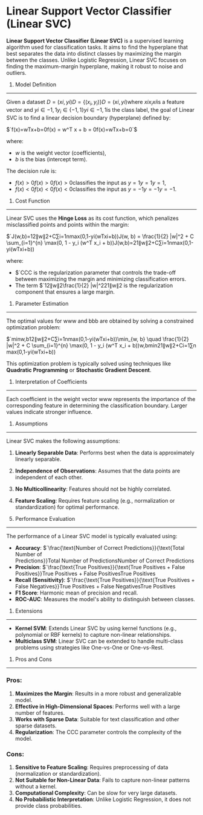 Linear Support Vector Classifier (Linear SVC)
=============================================

**Linear Support Vector Classifier (Linear SVC)** is a supervised learning algorithm used for classification tasks. It aims to find the hyperplane that best separates the data into distinct classes by maximizing the margin between the classes. Unlike Logistic Regression, Linear SVC focuses on finding the maximum-margin hyperplane, making it robust to noise and outliers.

1.  Model Definition

* * * * *

Given a dataset $`D={(xi,yi)}D = \{(x_i, y_i)\}D={(xi​,yi​)}​`$ where $`xix_ixi​​`$ is a feature vector and $`yi∈{-1,1}y_i \in \{-1, 1\}yi​∈{-1,1}​`$ is the class label, the goal of Linear SVC is to find a linear decision boundary (hyperplane) defined by:

$´f(x)=wTx+b=0f(x) = w^T x + b = 0f(x)=wTx+b=0​`$

where:

-   $`w`$ is the weight vector (coefficients),
-   $`b​`$ is the bias (intercept term).

The decision rule is:

-   $`f(x)>0f(x) > 0f(x)>0​`$ classifies the input as $`y=1y = 1y=1​`$,
-   $`f(x)<0f(x) < 0f(x)<0​`$ classifies the input as $`y=-1y = -1y=-1​`$.

1.  Cost Function

* * * * *

Linear SVC uses the **Hinge Loss** as its cost function, which penalizes misclassified points and points within the margin:

$`J(w,b)=12∥w∥2+C∑i=1nmax⁡(0,1-yi(wTxi+b))J(w, b) = \frac{1}{2} \|w\|^2 + C \sum_{i=1}^{n} \max(0, 1 - y_i (w^T x_i + b))J(w,b)=21​∥w∥2+C∑i=1n​max(0,1-yi​(wTxi​+b))

where:

-   $`CCC is the regularization parameter that controls the trade-off between maximizing the margin and minimizing classification errors.
-   The term $`12∥w∥2\frac{1}{2} \|w\|^221​∥w∥2 is the regularization component that ensures a large margin.

1.  Parameter Estimation

* * * * *

The optimal values for www and bbb are obtained by solving a constrained optimization problem:

$`min⁡w,b12∥w∥2+C∑i=1nmax⁡(0,1-yi(wTxi+b))\min_{w, b} \quad \frac{1}{2} \|w\|^2 + C \sum_{i=1}^{n} \max(0, 1 - y_i (w^T x_i + b))w,bmin​21​∥w∥2+Ci=1∑n​max(0,1-yi​(wTxi​+b))

This optimization problem is typically solved using techniques like **Quadratic Programming** or **Stochastic Gradient Descent**.

1.  Interpretation of Coefficients

* * * * *

Each coefficient in the weight vector www represents the importance of the corresponding feature in determining the classification boundary. Larger values indicate stronger influence.

1.  Assumptions

* * * * *

Linear SVC makes the following assumptions:

1.  **Linearly Separable Data**: Performs best when the data is approximately linearly separable.

2.  **Independence of Observations**: Assumes that the data points are independent of each other.

3.  **No Multicollinearity**: Features should not be highly correlated.

4.  **Feature Scaling**: Requires feature scaling (e.g., normalization or standardization) for optimal performance.

5.  Performance Evaluation

* * * * *

The performance of a Linear SVC model is typically evaluated using:

-   **Accuracy**: $`\frac{\text{Number of Correct Predictions}}{\text{Total Number of Predictions}}Total Number of PredictionsNumber of Correct Predictions​
-   **Precision**: $`\frac{\text{True Positives}}{\text{True Positives + False Positives}}True Positives + False PositivesTrue Positives​
-   **Recall (Sensitivity)**: $`\frac{\text{True Positives}}{\text{True Positives + False Negatives}}True Positives + False NegativesTrue Positives​
-   **F1 Score**: Harmonic mean of precision and recall.
-   **ROC-AUC**: Measures the model's ability to distinguish between classes.

1.  Extensions

* * * * *

-   **Kernel SVM**: Extends Linear SVC by using kernel functions (e.g., polynomial or RBF kernels) to capture non-linear relationships.
-   **Multiclass SVM**: Linear SVC can be extended to handle multi-class problems using strategies like One-vs-One or One-vs-Rest.

1.  Pros and Cons

* * * * *

### Pros:

1.  **Maximizes the Margin**: Results in a more robust and generalizable model.
2.  **Effective in High-Dimensional Spaces**: Performs well with a large number of features.
3.  **Works with Sparse Data**: Suitable for text classification and other sparse datasets.
4.  **Regularization**: The CCC parameter controls the complexity of the model.

### Cons:

1.  **Sensitive to Feature Scaling**: Requires preprocessing of data (normalization or standardization).
2.  **Not Suitable for Non-Linear Data**: Fails to capture non-linear patterns without a kernel.
3.  **Computational Complexity**: Can be slow for very large datasets.
4.  **No Probabilistic Interpretation**: Unlike Logistic Regression, it does not provide class probabilities.